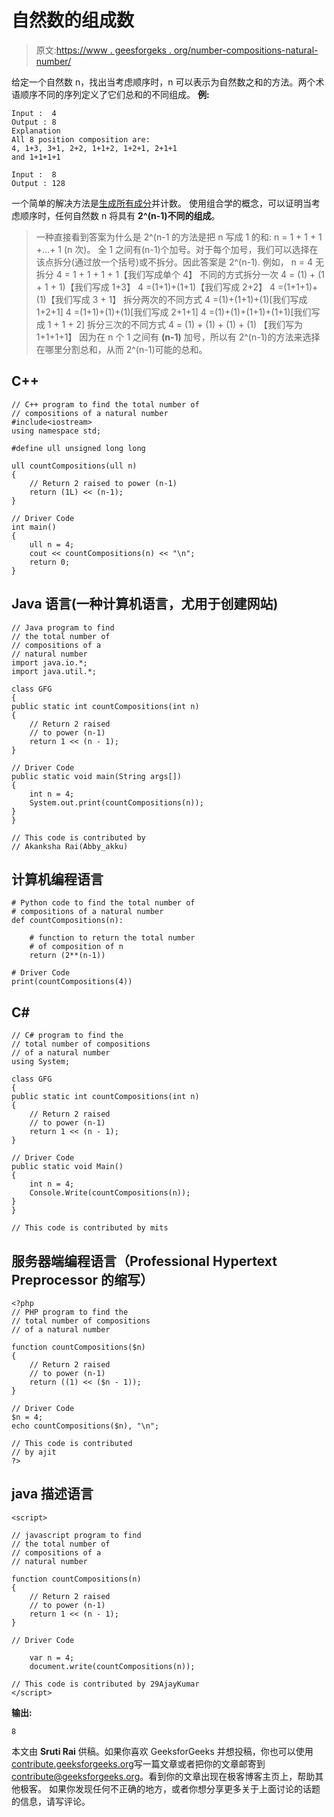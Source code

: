 # 自然数的组成数

> 原文:[https://www . geesforgeks . org/number-compositions-natural-number/](https://www.geeksforgeeks.org/number-compositions-natural-number/)

给定一个自然数 n，找出当考虑顺序时，n 可以表示为自然数之和的方法。两个术语顺序不同的序列定义了它们总和的不同组成。
**例:**

```
Input :  4
Output : 8
Explanation  
All 8 position composition are:
4, 1+3, 3+1, 2+2, 1+1+2, 1+2+1, 2+1+1
and 1+1+1+1

Input :  8
Output : 128
```

一个简单的解决方法是[生成所有成分](https://www.geeksforgeeks.org/print-all-combinations-of-points-that-can-compose-a-given-number/)并计数。
使用组合学的概念，可以证明当考虑顺序时，任何自然数 n 将具有 **2^(n-1)不同的组成**。

> 一种直接看到答案为什么是 2^(n-1 的方法是把 n 写成 1 的和:
> n = 1 + 1 + 1 +…+ 1 (n 次)。
> 全 1 之间有(n-1)个加号。对于每个加号，我们可以选择在该点拆分(通过放一个括号)或不拆分。因此答案是 2^(n-1).
> 例如， n = 4
> 无拆分
> 4 = 1 + 1 + 1 + 1【我们写成单个 4】
> 不同的方式拆分一次
> 4 = (1) + (1 + 1 + 1)【我们写成 1+3】
> 4 =(1+1)+(1+1)【我们写成 2+2】
> 4 =(1+1+1)+(1)【我们写成 3 + 1】
> 拆分两次的不同方式
> 4 =(1)+(1+1)+(1)[我们写成 1+2+1]
> 4 =(1+1)+(1)+(1)[我们写成 2+1+1]
> 4 =(1)+(1)+(1+1)+(1+1)[我们写成 1 + 1 + 2]
> 拆分三次的不同方式
> 4 = (1) + (1) + (1) + (1) 【我们写为 1+1+1+1】
> 因为在 n 个 1 之间有 **(n-1)** 加号，所以有 2^(n-1)的方法来选择在哪里分割总和，从而 2^(n-1)可能的总和。

## C++

```
// C++ program to find the total number of
// compositions of a natural number
#include<iostream>
using namespace std;

#define ull unsigned long long

ull countCompositions(ull n)
{
    // Return 2 raised to power (n-1)
    return (1L) << (n-1);
}

// Driver Code
int main()
{
    ull n = 4;
    cout << countCompositions(n) << "\n";
    return 0;
}
```

## Java 语言(一种计算机语言，尤用于创建网站)

```
// Java program to find
// the total number of
// compositions of a
// natural number
import java.io.*;
import java.util.*;

class GFG
{
public static int countCompositions(int n)
{
    // Return 2 raised
    // to power (n-1)
    return 1 << (n - 1);
}

// Driver Code
public static void main(String args[])
{
    int n = 4;
    System.out.print(countCompositions(n));
}
}

// This code is contributed by
// Akanksha Rai(Abby_akku)
```

## 计算机编程语言

```
# Python code to find the total number of
# compositions of a natural number
def countCompositions(n):

    # function to return the total number
    # of composition of n
    return (2**(n-1))

# Driver Code
print(countCompositions(4))
```

## C#

```
// C# program to find the
// total number of compositions
// of a natural number
using System;

class GFG
{
public static int countCompositions(int n)
{
    // Return 2 raised
    // to power (n-1)
    return 1 << (n - 1);
}

// Driver Code
public static void Main()
{
    int n = 4;
    Console.Write(countCompositions(n));
}
}

// This code is contributed by mits
```

## 服务器端编程语言（Professional Hypertext Preprocessor 的缩写）

```
<?php
// PHP program to find the
// total number of compositions
// of a natural number

function countCompositions($n)
{
    // Return 2 raised
    // to power (n-1)
    return ((1) << ($n - 1));
}

// Driver Code
$n = 4;
echo countCompositions($n), "\n";

// This code is contributed
// by ajit
?>
```

## java 描述语言

```
<script>

// javascript program to find
// the total number of
// compositions of a
// natural number

function countCompositions(n)
{
    // Return 2 raised
    // to power (n-1)
    return 1 << (n - 1);
}

// Driver Code

    var n = 4;
    document.write(countCompositions(n));

// This code is contributed by 29AjayKumar
</script>
```

**输出:**

```
8
```

本文由 **Sruti Rai** 供稿。如果你喜欢 GeeksforGeeks 并想投稿，你也可以使用[contribute.geeksforgeeks.org](http://www.contribute.geeksforgeeks.org)写一篇文章或者把你的文章邮寄到 contribute@geeksforgeeks.org。看到你的文章出现在极客博客主页上，帮助其他极客。
如果你发现任何不正确的地方，或者你想分享更多关于上面讨论的话题的信息，请写评论。
